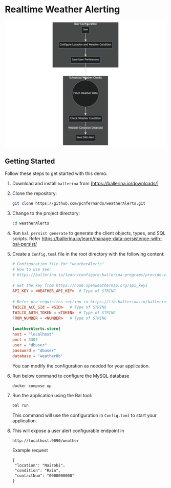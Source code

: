 # Realtime Weather Alerting

![Arch diagram](./weather-alerting.png)
## Getting Started

Follow these steps to get started with this demo:

1. Download and install `ballerina` from [https://ballerina.io/downloads/]
2. Clone the repository:

   ```bash
   git clone https://github.com/pcnfernando/weatherAlerts.git
   ```

3. Change to the project directory:

   ```bash
   cd weatherAlerts
   ```

4. Run `bal persist generate` to generate the client objects, types, and SQL scripts. 
   Refer https://ballerina.io/learn/manage-data-persistence-with-bal-persist/

5. Create a `Config.toml` file in the root directory with the following content:

   ```toml
   # Configuration file for "weatherAlerts"
   # How to use see:
   # https://ballerina.io/learn/configure-ballerina-programs/provide-values-to-configurable-variables/#provide-via-toml-syntax

   # Get the key from https://home.openweathermap.org/api_keys
   API_KEY = <WEATHER_API_KEY>	# Type of STRING

   # Refer pre-requisites section in https://lib.ballerina.io/ballerinax/twilio/latest
   TWILIO_ACC_SId = <SID>	# Type of STRING
   TWILIO_AUTH_TOKEN = <TOKEN>	# Type of STRING
   FROM_NUMBER = <NUMBER>	# Type of STRING

   [weatherAlerts.store]
   host = "localhost"
   port = 3307
   user = "dbuser"
   password = "dbuser"
   database = "weatherDb"
   ```

   You can modify the configuration as needed for your application.

6. Run below command to configure the MySQL database
   ```bash
   docker compose up
   ```

7. Run the application using the Bal tool:

   ```bash
   bal run
   ```

   This command will use the configuration in `Config.toml` to start your application.

8. This will expose a user alert configurable endpoint in
   ``` 
   http://localhost:9090/weather
   ```

   Example request
   ```
   {
    "location": "Nairobi",
    "condition": "Rain",
    "contactNum": "0000000000"
   }
   ```
